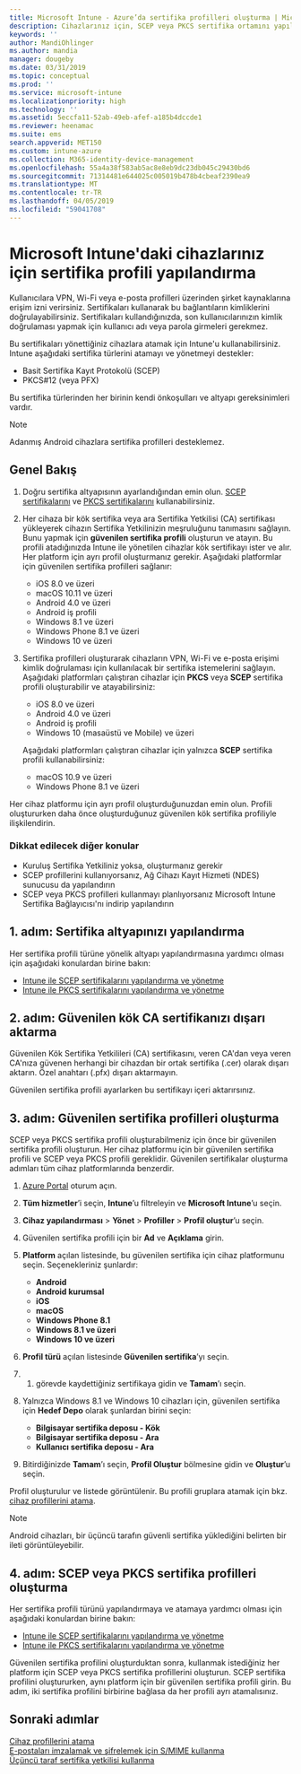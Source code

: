 ```yaml
---
title: Microsoft Intune - Azure’da sertifika profilleri oluşturma | Microsoft Docs
description: Cihazlarınız için, SCEP veya PKCS sertifika ortamını yapılandırarak bir sertifika profili ekleyin veya oluşturun, ortak sertifikayı dışa aktarın, Azure portalında profili oluşturun ve ardından Azure portalında Microsoft Intune'daki sertifika profillerine SCEP veya PKCS atayın
keywords: ''
author: MandiOhlinger
ms.author: mandia
manager: dougeby
ms.date: 03/31/2019
ms.topic: conceptual
ms.prod: ''
ms.service: microsoft-intune
ms.localizationpriority: high
ms.technology: ''
ms.assetid: 5eccfa11-52ab-49eb-afef-a185b4dccde1
ms.reviewer: heenamac
ms.suite: ems
search.appverid: MET150
ms.custom: intune-azure
ms.collection: M365-identity-device-management
ms.openlocfilehash: 55a4a38f583ab5ac8e8eb9dc23db045c29430bd6
ms.sourcegitcommit: 71314481e644025c005019b478b4cbeaf2390ea9
ms.translationtype: MT
ms.contentlocale: tr-TR
ms.lasthandoff: 04/05/2019
ms.locfileid: "59041708"
---
```

# <a name="configure-a-certificate-profile-for-your-devices-in-microsoft-intune"></a>Microsoft Intune'daki cihazlarınız için sertifika profili yapılandırma

Kullanıcılara VPN, Wi-Fi veya e-posta profilleri üzerinden şirket kaynaklarına erişim izni verirsiniz. Sertifikaları kullanarak bu bağlantıların kimliklerini doğrulayabilirsiniz. Sertifikaları kullandığınızda, son kullanıcılarınızın kimlik doğrulaması yapmak için kullanıcı adı veya parola girmeleri gerekmez.

Bu sertifikaları yönettiğiniz cihazlara atamak için Intune'u kullanabilirsiniz. Intune aşağıdaki sertifika türlerini atamayı ve yönetmeyi destekler:

- Basit Sertifika Kayıt Protokolü (SCEP)
- PKCS#12 (veya PFX)

Bu sertifika türlerinden her birinin kendi önkoşulları ve altyapı gereksinimleri vardır.

> [!NOTE]
> Adanmış Android cihazlara sertifika profilleri desteklemez.

## <a name="overview"></a>Genel Bakış

1. Doğru sertifika altyapısının ayarlandığından emin olun. [SCEP sertifikalarını](certificates-scep-configure.md) ve [PKCS sertifikalarını](certficates-pfx-configure.md) kullanabilirsiniz.

2. Her cihaza bir kök sertifika veya ara Sertifika Yetkilisi (CA) sertifikası yükleyerek cihazın Sertifika Yetkilinizin meşruluğunu tanımasını sağlayın. Bunu yapmak için **güvenilen sertifika profili** oluşturun ve atayın. Bu profili atadığınızda Intune ile yönetilen cihazlar kök sertifikayı ister ve alır. Her platform için ayrı profil oluşturmanız gerekir. Aşağıdaki platformlar için güvenilen sertifika profilleri sağlanır:

    - iOS 8.0 ve üzeri
    - macOS 10.11 ve üzeri
    - Android 4.0 ve üzeri
    - Android iş profili
    - Windows 8.1 ve üzeri
    - Windows Phone 8.1 ve üzeri
    - Windows 10 ve üzeri

3. Sertifika profilleri oluşturarak cihazların VPN, Wi-Fi ve e-posta erişimi kimlik doğrulaması için kullanılacak bir sertifika istemelerini sağlayın. Aşağıdaki platformları çalıştıran cihazlar için **PKCS** veya **SCEP** sertifika profili oluşturabilir ve atayabilirsiniz:

   - iOS 8.0 ve üzeri
   - Android 4.0 ve üzeri
   - Android iş profili
   - Windows 10 (masaüstü ve Mobile) ve üzeri

   Aşağıdaki platformları çalıştıran cihazlar için yalnızca **SCEP** sertifika profili kullanabilirsiniz:

   - macOS 10.9 ve üzeri
   - Windows Phone 8.1 ve üzeri

Her cihaz platformu için ayrı profil oluşturduğunuzdan emin olun. Profili oluştururken daha önce oluşturduğunuz güvenilen kök sertifika profiliyle ilişkilendirin.

### <a name="further-considerations"></a>Dikkat edilecek diğer konular

- Kuruluş Sertifika Yetkiliniz yoksa, oluşturmanız gerekir
- SCEP profillerini kullanıyorsanız, Ağ Cihazı Kayıt Hizmeti (NDES) sunucusu da yapılandırın
- SCEP veya PKCS profilleri kullanmayı planlıyorsanız Microsoft Intune Sertifika Bağlayıcısı'nı indirip yapılandırın


## <a name="step-1-configure-your-certificate-infrastructure"></a>1. adım: Sertifika altyapınızı yapılandırma

Her sertifika profili türüne yönelik altyapı yapılandırmasına yardımcı olması için aşağıdaki konulardan birine bakın:

- [Intune ile SCEP sertifikalarını yapılandırma ve yönetme](certificates-scep-configure.md)
- [Intune ile PKCS sertifikalarını yapılandırma ve yönetme](certficates-pfx-configure.md)


## <a name="step-2-export-your-trusted-root-ca-certificate"></a>2. adım: Güvenilen kök CA sertifikanızı dışarı aktarma

Güvenilen Kök Sertifika Yetkilileri (CA) sertifikasını, veren CA'dan veya veren CA'nıza güvenen herhangi bir cihazdan bir ortak sertifika (.cer) olarak dışarı aktarın. Özel anahtarı (.pfx) dışarı aktarmayın.

Güvenilen sertifika profili ayarlarken bu sertifikayı içeri aktarırsınız.

## <a name="step-3-create-trusted-certificate-profiles"></a>3. adım: Güvenilen sertifika profilleri oluşturma
SCEP veya PKCS sertifika profili oluşturabilmeniz için önce bir güvenilen sertifika profili oluşturun. Her cihaz platformu için bir güvenilen sertifika profili ve SCEP veya PKCS profili gereklidir. Güvenilen sertifikalar oluşturma adımları tüm cihaz platformlarında benzerdir.

1. [Azure Portal](https://portal.azure.com) oturum açın.
2. **Tüm hizmetler**’i seçin, **Intune**’u filtreleyin ve **Microsoft Intune**’u seçin.
3. **Cihaz yapılandırması** > **Yönet** > **Profiller** > **Profil oluştur**’u seçin.
4. Güvenilen sertifika profili için bir **Ad** ve **Açıklama** girin.
5. **Platform** açılan listesinde, bu güvenilen sertifika için cihaz platformunu seçin. Seçenekleriniz şunlardır:

    - **Android**
    - **Android kurumsal**
    - **iOS**
    - **macOS**
    - **Windows Phone 8.1**
    - **Windows 8.1 ve üzeri**
    - **Windows 10 ve üzeri**

6. **Profil türü** açılan listesinde **Güvenilen sertifika**’yı seçin.
7. 1. görevde kaydettiğiniz sertifikaya gidin ve **Tamam**’ı seçin.
8. Yalnızca Windows 8.1 ve Windows 10 cihazları için, güvenilen sertifika için **Hedef Depo** olarak şunlardan birini seçin:

    - **Bilgisayar sertifika deposu - Kök**
    - **Bilgisayar sertifika deposu - Ara**
    - **Kullanıcı sertifika deposu - Ara**

9. Bitirdiğinizde **Tamam**’ı seçin, **Profil Oluştur** bölmesine gidin ve **Oluştur**’u seçin.

Profil oluşturulur ve listede görüntülenir. Bu profili gruplara atamak için bkz. [cihaz profillerini atama](device-profile-assign.md).

   >[!NOTE]
   > Android cihazları, bir üçüncü tarafın güvenli sertifika yüklediğini belirten bir ileti görüntüleyebilir.

## <a name="step-4-create-scep-or-pkcs-certificate-profiles"></a>4. adım: SCEP veya PKCS sertifika profilleri oluşturma

Her sertifika profili türünü yapılandırmaya ve atamaya yardımcı olması için aşağıdaki konulardan birine bakın:

- [Intune ile SCEP sertifikalarını yapılandırma ve yönetme](certificates-scep-configure.md)
- [Intune ile PKCS sertifikalarını yapılandırma ve yönetme](certficates-pfx-configure.md)

Güvenilen sertifika profilini oluşturduktan sonra, kullanmak istediğiniz her platform için SCEP veya PKCS sertifika profillerini oluşturun. SCEP sertifika profilini oluştururken, aynı platform için bir güvenilen sertifika profili girin. Bu adım, iki sertifika profilini birbirine bağlasa da her profili ayrı atamalısınız.

## <a name="next-steps"></a>Sonraki adımlar
[Cihaz profillerini atama](device-profile-assign.md)  
[E-postaları imzalamak ve şifrelemek için S/MIME kullanma](certificates-s-mime-encryption-sign.md)  
[Üçüncü taraf sertifika yetkilisi kullanma](certificate-authority-add-scep-overview.md)
